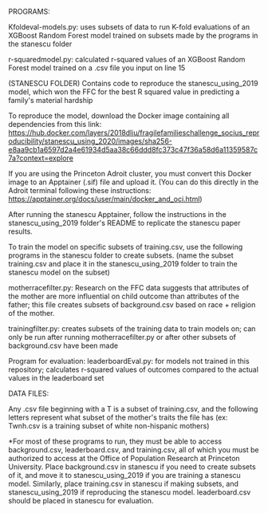 PROGRAMS:

Kfoldeval-models.py:
uses subsets of data to run K-fold evaluations of an
XGBoost Random Forest model trained on subsets made
by the programs in the stanescu folder

r-squaredmodel.py:
calculated r-squared values of an XGBoost Random Forest model trained on
a .csv file you input on line 15

(STANESCU FOLDER)
Contains code to reproduce the stanescu_using_2019 model, which won the FFC for the
best R squared value in predicting a family's material hardship

To reproduce the model, download the Docker image containing all dependencies from
this link:
https://hub.docker.com/layers/2018dliu/fragilefamilieschallenge_socius_reproducibility/stanescu_using_2020/images/sha256-e8aa9cb1a6597d2a4e61934d5aa38c66ddd8fc373c47f36a58d6a11359587c7a?context=explore

If you are using the Princeton Adroit cluster, you must convert this Docker image to an
Apptainer (.sif) file and upload it. (You can do this directly in the Adroit terminal
following these instructions: https://apptainer.org/docs/user/main/docker_and_oci.html)

After running the stanescu Apptainer, follow the instructions in the stanescu_using_2019
folder's README to replicate the stanescu paper results.

To train the model on specific subsets of training.csv, use the following programs in
the stanescu folder to create subsets. (name the subset training.csv and place it in
the stanescu_using_2019 folder to train the stanescu model on the subset)

motherracefilter.py:
Research on the FFC data suggests that attributes of the mother are more influential
on child outcome than attributes of the father; this file creates subsets of
background.csv based on race + religion of the mother.

trainingfilter.py:
creates subsets of the training data to train models on; can only be run after 
running motherracefilter.py or after other subsets of background.csv have been made

Program for evaluation:
leaderboardEval.py:
for models not trained in this repository; calculates r-squared values of
outcomes compared to the actual values in the leaderboard set

DATA FILES:

Any .csv file beginning with a T is a subset of training.csv, and the following
letters represent what subset of the mother's traits the file has (ex: Twnh.csv
is a training subset of white non-hispanic mothers)

*For most of these programs to run, they must be able to access background.csv, leaderboard.csv, and training.csv, all of which you must be authorized to access at the Office of Population Research at Princeton University. Place background.csv in stanescu if you need to create subsets of it, and move it to stanescu_using_2019 if you are training a stanescu model. Similarly, place training.csv in stanescu if making subsets, and stanescu_using_2019 if reproducing the stanescu model. leaderboard.csv should be placed in stanescu for evaluation.

